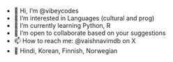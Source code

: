 - 👋 Hi, I’m @vibeycodes
- 👀 I’m interested in Languages (cultural and prog)
- 🌱 I’m currently learning Python, R
- 💞️ I’m open to collaborate based on your suggestions
- 📫 How to reach me: @vaishnavimdb on X
- 🌼 Hindi, Korean, Finnish, Norwegian
